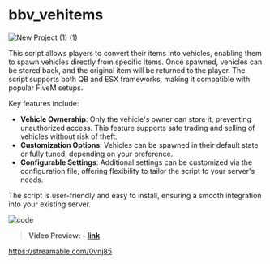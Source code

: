 # bbv_vehitems

![New Project (1) (1)](https://github.com/user-attachments/assets/e8cb9efd-b928-46ba-9b06-922e89dd3f59)

This script allows players to convert their items into vehicles, enabling them to spawn vehicles directly from specific items. Once spawned, vehicles can be stored back, and the original item will be returned to the player. The script supports both QB and ESX frameworks, making it compatible with popular FiveM setups.

Key features include:

* **Vehicle Ownership**: Only the vehicle's owner can store it, preventing unauthorized access. This feature supports safe trading and selling of vehicles without risk of theft.
* **Customization Options**: Vehicles can be spawned in their default state or fully tuned, depending on your preference.
* **Configurable Settings**: Additional settings can be customized via the configuration file, offering flexibility to tailor the script to your server's needs.

The script is user-friendly and easy to install, ensuring a smooth integration into your existing server.

![code](https://github.com/user-attachments/assets/121fcfe6-7544-4d31-9264-77f7ab449532)


> **Video Preview: - [link](https://streamable.com/0vnj85)**

https://streamable.com/0vnj85
